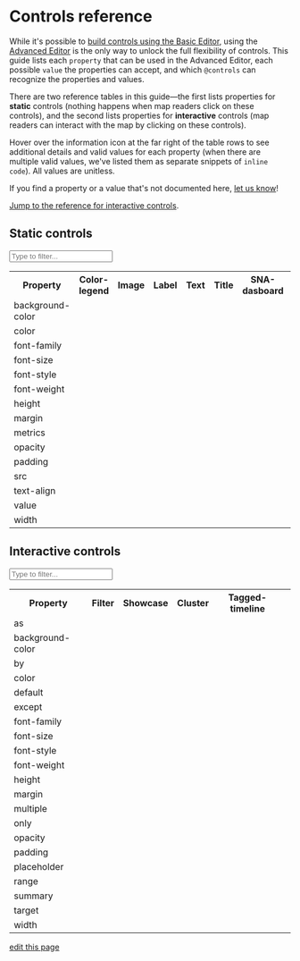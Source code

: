 # Controls reference

While it's possible to [build controls using the Basic Editor](/guides/controls.md#add-controls-through-the-basic-editor), using the [Advanced Editor](/overview/view-editors.md#advanced-editor) is the only way to unlock the full flexibility of controls. This guide lists each `property` that can be used in the Advanced Editor, each possible `value` the properties can accept, and which `@controls` can recognize the properties and values.

There are two reference tables in this guide—the first lists properties for **static** controls (nothing happens when map readers click on these controls), and the second lists properties for **interactive** controls (map readers can interact with the map by clicking on these controls).

Hover over the information icon <i class="fa fa-info-circle" data-placement="left" data-html="true" title="I ❤︎ information!"></i> at the far right of the table rows to see additional details and valid values for each property (when there are multiple valid values, we've listed them as separate snippets of `inline code`). All values are unitless.

If you find a property or a value that's not documented here, [let us know](mailto:support@kumu.io)!

[Jump to the reference for interactive controls](#interactive-controls).

<!-- TODO: document children properties -->

## Static controls

<input type="text" id="static-search-box" class="search-box" onkeyup="searchProperties('static')" placeholder="Type to filter...">

<table id="static-search-table" class="table borderless controls-reference">
  <tbody>
    <tr>
      <th class="text-left">Property</th>
      <th class="text-center">Color-legend</th>
      <th class="text-center">Image</th>
      <th class="text-center">Label</th>
      <th class="text-center">Text</th>
      <th class="text-center">Title</th>
      <th class="text-center">SNA-dasboard</th>
      <th class="text-center"></th>
    </tr>
    <tr>
      <td>background-color</td>
      <td><i class="fa fa-check"></i></td>
      <td><i class="fa fa-check"></i></td>
      <td><i class="fa fa-check"></i></td>
      <td><i class="fa fa-check"></i></td>
      <td><i class="fa fa-check"></i></td>
      <td><i class="fa fa-check"></i></td>
      <td><i class="fa fa-info-circle" data-placement="left" data-html="true" title="Defines background color of control
  <br><code>color</code>
  "</i></td>
    </tr>
    <tr>
      <td>color</td>
      <td><i class="fa fa-check"></i></td>
      <td></td>
      <td><i class="fa fa-check"></i></td>
      <td><i class="fa fa-check"></i></td>
      <td><i class="fa fa-check"></i></td>
      <td><i class="fa fa-check"></i></td>
      <td><i class="fa fa-info-circle" data-placement="left" data-html="true" title="Defines color of control's text
  <br><code>color</code>
  "</i></td>
    </tr>
    <tr>
      <td>font-family</td>
      <td><i class="fa fa-check"></i></td>
      <td></td>
      <td><i class="fa fa-check"></i></td>
      <td><i class="fa fa-check"></i></td>
      <td></td>
      <td><i class="fa fa-check"></i></td>
      <td><i class="fa fa-info-circle" data-placement="left" data-html="true" title="Defines font family of control's text
  <br><code>family-name</code><br><code>generic-family</code>
  "</i></td>
    </tr>
    <tr>
      <td>font-size</td>
      <td></td>
      <td></td>
      <td><i class="fa fa-check"></i></td>
      <td><i class="fa fa-check"></i></td>
      <td></td>
      <td><i class="fa fa-check"></i></td>
      <td><i class="fa fa-info-circle" data-placement="left" data-html="true" title="Defines size of control's text
  <br><code>number</code>
  "</i></td>
    </tr>
    <tr>
      <td>font-style</td>
      <td><i class="fa fa-check"></i></td>
      <td></td>
      <td><i class="fa fa-check"></i></td>
      <td><i class="fa fa-check"></i></td>
      <td><i class="fa fa-check"></i></td>
      <td><i class="fa fa-check"></i></td>
      <td><i class="fa fa-info-circle" data-placement="left" data-html="true" title="Defines style of control's text
  <br><code>normal</code><br><code>italic</code>
  "</i></td>
    </tr>
    <tr>
      <td>font-weight</td>
      <td><i class="fa fa-check"></i></td>
      <td></td>
      <td><i class="fa fa-check"></i></td>
      <td><i class="fa fa-check"></i></td>
      <td></td>
      <td><i class="fa fa-check"></i></td>
      <td><i class="fa fa-info-circle" data-placement="left" data-html="true" title="Defines weight of control's text
  <br><code>number</code>
  "</i></td>
    </tr>
    <tr>
      <td>height</td>
      <td><i class="fa fa-check"></i></td>
      <td><i class="fa fa-check"></i></td>
      <td><i class="fa fa-check"></i></td>
      <td><i class="fa fa-check"></i></td>
      <td><i class="fa fa-check"></i></td>
      <td><i class="fa fa-check"></i></td>
      <td><i class="fa fa-info-circle" data-placement="left" data-html="true" title="Defines height of control
  <br><code>number</code>
  "</i></td>
    </tr>
    <tr>
      <td>margin</td>
      <td><i class="fa fa-check"></i></td>
      <td><i class="fa fa-check"></i></td>
      <td><i class="fa fa-check"></i></td>
      <td><i class="fa fa-check"></i></td>
      <td><i class="fa fa-check"></i></td>
      <td><i class="fa fa-check"></i></td>
      <td><i class="fa fa-info-circle" data-placement="left" data-html="true" title="Defines space between the control and other controls on the map
  <br><code>number</code>
  "</i></td>
    </tr>
    <tr>
      <td>metrics</td>
      <td></td>
      <td></td>
      <td></td>
      <td></td>
      <td></td>
      <td><i class="fa fa-check"></i></td>
      <td><i class="fa fa-info-circle" data-placement="left" data-html="true" title="Defines which metrics will be included in the dashboard
  <br><code>element-count</code><br><code>connection-count</code><br><code>density</code><br><code>reciprocity</code><br><code>diameter</code><br><code>average-degree</code><br><code>average-path-length</code>
  "</i></td>
    </tr>
    <tr>
      <td>opacity</td>
      <td><i class="fa fa-check"></i></td>
      <td><i class="fa fa-check"></i></td>
      <td><i class="fa fa-check"></i></td>
      <td><i class="fa fa-check"></i></td>
      <td><i class="fa fa-check"></i></td>
      <td><i class="fa fa-check"></i></td>
      <td><i class="fa fa-info-circle" data-placement="left" data-html="true" title="Defines opacity of the control
  <br><code>0..1</code>
  "</i></td>
    </tr>
    <tr>
      <td>padding</td>
      <td><i class="fa fa-check"></i></td>
      <td><i class="fa fa-check"></i></td>
      <td><i class="fa fa-check"></i></td>
      <td><i class="fa fa-check"></i></td>
      <td><i class="fa fa-check"></i></td>
      <td><i class="fa fa-check"></i></td>
      <td><i class="fa fa-info-circle" data-placement="left" data-html="true" title="Defines space between the control's border and its contents
  <br><code>number</code>
  "</i></td>
    </tr>
    <tr>
      <td>src</td>
      <td></td>
      <td><i class="fa fa-check"></i></td>
      <td></td>
      <td></td>
      <td></td>
      <td></td>
      <td><i class="fa fa-info-circle" data-placement="left" data-html="true" title="Defines the source of the image
  <br><code>url</code>
  "</i></td>
    </tr>
    <tr>
      <td>text-align</td>
      <td></td>
      <td></td>
      <td><i class="fa fa-check"></i></td>
      <td><i class="fa fa-check"></i></td>
      <td><i class="fa fa-check"></i></td>
      <td><i class="fa fa-check"></i></td>
      <td><i class="fa fa-info-circle" data-placement="left" data-html="true" title="Defines alignment of text within the control
  <br><code>center</code><br><code>left</code><br><code>right</code>
  "</i></td>
    </tr>
    <tr>
      <td>value</td>
      <td></td>
      <td></td>
      <td><i class="fa fa-check"></i></td>
      <td><i class="fa fa-check"></i></td>
      <td><i class="fa fa-check"></i></td>
      <td></td>
      <td><i class="fa fa-info-circle" data-placement="left" data-html="true" title="Any plain text string
  <br><code>string</code>
  <br><br>Text controls recognize some inline HTML
  "</i></td>
    </tr>
    <tr>
      <td>width</td>
      <td><i class="fa fa-check"></i></td>
      <td><i class="fa fa-check"></i></td>
      <td><i class="fa fa-check"></i></td>
      <td><i class="fa fa-check"></i></td>
      <td><i class="fa fa-check"></i></td>
      <td><i class="fa fa-check"></i></td>
      <td><i class="fa fa-info-circle" data-placement="left" data-html="true" title="Defines width of control
  <br><code>number</code>
  "</i></td>
    </tr>
  </tbody>
</table>


## Interactive controls

<input type="text" id="interactive-search-box" class="search-box" onkeyup="searchProperties('interactive')" placeholder="Type to filter...">

<table id="interactive-search-table" class="controls-reference table borderless">
  <tbody>
    <tr>
      <th class="text-left">Property</th>
      <th class="text-center">Filter</th>
      <th class="text-center">Showcase</th>
      <th class="text-center">Cluster</th>
      <th class="text-center">Tagged-timeline</th>
      <th class="text-center"></th>
    </tr>
    <tr>
      <td>as</td>
      <td><i class="fa fa-check"></i></td>
      <td><i class="fa fa-check"></i></td>
      <td><i class="fa fa-check"></i></td>
      <td><i class="fa fa-check"></i></td>
      <td><i class="fa fa-info-circle" data-placement="left" data-html="true" title="Defines how the control is presented
  <br><code>labels</code><br><code>buttons</code><br><code>dropdown</code>
  "</i></td>
    </tr>
    <tr>
      <td>background-color</td>
      <td><i class="fa fa-check"></i></td>
      <td><i class="fa fa-check"></i></td>
      <td><i class="fa fa-check"></i></td>
      <td><i class="fa fa-check"></i></td>
      <td><i class="fa fa-info-circle" data-placement="left" data-html="true" title="Defines background color of control
  <br><code>color</code>
  "</i></td>
    </tr>
    <tr>
      <td>by</td>
      <td><i class="fa fa-check"></i></td>
      <td><i class="fa fa-check"></i></td>
      <td><i class="fa fa-check"></i></td>
      <td></td>
      <td><i class="fa fa-info-circle" data-placement="left" data-html="true" title="Defines the field to filter, showcase, or cluster by
  <br><code>'Field Name'</code>
  "</i></td>
    </tr>
    <tr>
      <td>color</td>
      <td><i class="fa fa-check"></i></td>
      <td><i class="fa fa-check"></i></td>
      <td><i class="fa fa-check"></i></td>
      <td><i class="fa fa-check"></i></td>
      <td><i class="fa fa-info-circle" data-placement="left" data-html="true" title="Defines color of control's text (labels, placeholders, and summaries only)
  <br><code>color</code>
  "</i></td>
    </tr>
    <tr>
      <td>default</td>
      <td><i class="fa fa-check"></i></td>
      <td><i class="fa fa-check"></i></td>
      <td></td>
      <td><i class="fa fa-check"></i></td>
      <td><i class="fa fa-info-circle" data-placement="left" data-html="true" title="Defines which options should be selected by default
  <br><code>none</code><br><code>show-all</code><br><code>select all</code><br><code>'field value 1', 'field value 2',...</code>
  "</i></td>
    </tr>
    <tr>
      <td>except</td>
      <td><i class="fa fa-check"></i></td>
      <td><i class="fa fa-check"></i></td>
      <td></td>
      <td></td>
      <td><i class="fa fa-info-circle" data-placement="left" data-html="true" title="Allows you to remove field values from the available choices
  <br><code>'field value 1', 'field value 2',...</code>
  "</i></td>
    </tr>
    <tr>
      <td>font-family</td>
      <td><i class="fa fa-check"></i></td>
      <td><i class="fa fa-check"></i></td>
      <td><i class="fa fa-check"></i></td>
      <td><i class="fa fa-check"></i></td>
      <td><i class="fa fa-info-circle" data-placement="left" data-html="true" title="Defines font family of control's text (labels, placeholders, and summaries only)
  <br><code>family-name</code><br><code>generic-family</code>
  "</i></td>
    </tr>
    <tr>
      <td>font-size</td>
      <td><i class="fa fa-check"></i></td>
      <td><i class="fa fa-check"></i></td>
      <td><i class="fa fa-check"></i></td>
      <td><i class="fa fa-check"></i></td>
      <td><i class="fa fa-info-circle" data-placement="left" data-html="true" title="Defines size of control's text (labels, placeholders, and summaries only)
  <br><code>number</code>
  "</i></td>
    </tr>
    <tr>
      <td>font-style</td>
      <td><i class="fa fa-check"></i></td>
      <td><i class="fa fa-check"></i></td>
      <td><i class="fa fa-check"></i></td>
      <td><i class="fa fa-check"></i></td>
      <td><i class="fa fa-info-circle" data-placement="left" data-html="true" title="Defines style of control's text (labels, placeholders, and summaries only)
  <br><code>normal</code><br><code>italic</code>
  "</i></td>
    </tr>
    <tr>
      <td>font-weight</td>
      <td><i class="fa fa-check"></i></td>
      <td><i class="fa fa-check"></i></td>
      <td><i class="fa fa-check"></i></td>
      <td><i class="fa fa-check"></i></td>
      <td><i class="fa fa-info-circle" data-placement="left" data-html="true" title="Defines weight of control's text (labels, placeholders, and summaries only)
  <br><code>number</code>
  "</i></td>
    </tr>
    <tr>
      <td>height</td>
      <td><i class="fa fa-check"></i></td>
      <td><i class="fa fa-check"></i></td>
      <td><i class="fa fa-check"></i></td>
      <td><i class="fa fa-check"></i></td>
      <td><i class="fa fa-info-circle" data-placement="left" data-html="true" title="Defines height of control
  <br><code>number</code>
  "</i></td>
    </tr>
    <tr>
      <td>margin</td>
      <td><i class="fa fa-check"></i></td>
      <td><i class="fa fa-check"></i></td>
      <td><i class="fa fa-check"></i></td>
      <td><i class="fa fa-check"></i></td>
      <td><i class="fa fa-info-circle" data-placement="left" data-html="true" title="Defines space between the control and other controls on the map
  <br><code>number</code>
  "</i></td>
    </tr>
    <tr>
      <td>multiple</td>
      <td><i class="fa fa-check"></i></td>
      <td><i class="fa fa-check"></i></td>
      <td><i class="fa fa-check"></i></td>
      <td><i class="fa fa-check"></i></td>
      <td><i class="fa fa-info-circle" data-placement="left" data-html="true" title="Controls whether more than one option can be selected at a time
  <br><code>TRUE</code><br><code>FALSE</code>
  "</i></td>
    </tr>
    <tr>
      <td>only</td>
      <td><i class="fa fa-check"></i></td>
      <td><i class="fa fa-check"></i></td>
      <td></td>
      <td></td>
      <td><i class="fa fa-info-circle" data-placement="left" data-html="true" title="Allows you to explicitly define which field values should be included as available choices
  <br><code>'field value 1', 'field value 2',...</code>
  "</i></td>
    </tr>
    <tr>
      <td>opacity</td>
      <td><i class="fa fa-check"></i></td>
      <td><i class="fa fa-check"></i></td>
      <td><i class="fa fa-check"></i></td>
      <td><i class="fa fa-check"></i></td>
      <td><i class="fa fa-info-circle" data-placement="left" data-html="true" title="Defines opacity of the control
  <br><code>0..1</code>
  "</i></td>
    </tr>
    <tr>
      <td>padding</td>
      <td><i class="fa fa-check"></i></td>
      <td><i class="fa fa-check"></i></td>
      <td><i class="fa fa-check"></i></td>
      <td><i class="fa fa-check"></i></td>
      <td><i class="fa fa-info-circle" data-placement="left" data-html="true" title="Defines space between the control's border and its contents
  <br><code>number</code>
  "</i></td>
    </tr>
    <tr>
      <td>placeholder</td>
      <td><i class="fa fa-check"></i></td>
      <td><i class="fa fa-check"></i></td>
      <td><i class="fa fa-check"></i></td>
      <td><i class="fa fa-check"></i></td>
      <td><i class="fa fa-info-circle" data-placement="left" data-html="true" title="The text to display when nothing is selected<br>(for <code>as: dropdown</code> only)
  <br><code>string</code>
  "</i></td>
    </tr>
    <tr>
      <td>range</td>
      <td></td>
      <td></td>
      <td></td>
      <td><i class="fa fa-check"></i></td>
      <td><i class="fa fa-info-circle" data-placement="left" data-html="true" title="Defines the years that should be included
  <br><code>year..year</code>
  "</i></td>
    </tr>
    <tr>
      <td>summary</td>
      <td><i class="fa fa-check"></i></td>
      <td><i class="fa fa-check"></i></td>
      <td><i class="fa fa-check"></i></td>
      <td><i class="fa fa-check"></i></td>
      <td><i class="fa fa-info-circle" data-placement="left" data-html="true" title="Summarizes the options that have been selected<br>(for <code>as: dropdown</code> only)
  <br><code>string</code>
  "</i></td>
    </tr>
    <tr>
      <td>target</td>
      <td><i class="fa fa-check"></i></td>
      <td><i class="fa fa-check"></i></td>
      <td></td>
      <td><i class="fa fa-check"></i></td>
      <td><i class="fa fa-info-circle" data-placement="left" data-html="true" title="Defines whether the filter should apply to elements, connections, or loops.
  <br><code>selector</code>
  "</i></td>
    </tr>
    <tr>
      <td>width</td>
      <td><i class="fa fa-check"></i></td>
      <td><i class="fa fa-check"></i></td>
      <td><i class="fa fa-check"></i></td>
      <td><i class="fa fa-check"></i></td>
      <td><i class="fa fa-info-circle" data-placement="left" data-html="true" title="Defines width of control
  <br><code>number</code>
  "</i></td>
    </tr>
  </tbody>
</table>

<script type="text/javascript">

function searchProperties(tableName) {
    let searchBox, searchTerm, table, rows, i, cells, textToSearch;

    searchBox = document.querySelector("#"+ tableName + "-search-box");
    searchTerm = searchBox.value.toLowerCase();
    table = document.querySelector("#"+ tableName + "-search-table");
    rows = table.querySelectorAll("tr");

    for(i = 1; i < rows.length; i++) {
        cell = rows[i].querySelector("td");
        textToSearch = cell.innerHTML.toLowerCase();

        if(textToSearch.indexOf(searchTerm) > -1) {
            rows[i].style.display = "table-row";
        } else {
            rows[i].style.display = "none";
        }
    }
}

</script>

<span class="edit-link"><a href="https://github.com/kumu/docs/blob/master/guides/controls/controls-reference.md" target="_blank"><i class="fa fa-github"></i> edit this page</a></span>
